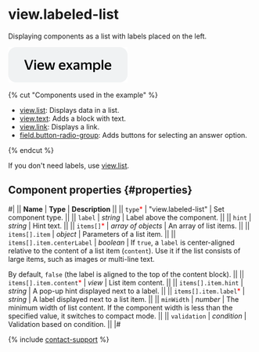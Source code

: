 # view.labeled-list

Displaying components as a list with labels placed on the left.

[![View example in the sandbox](../_images/buttons/view-example.svg)](https://ya.cc/t/UurufJ-t4JLFCP)

{% cut "Components used in the example" %}

- [view.list](view.list.md): Displays data in a list.
- [view.text](view.text.md): Adds a block with text.
- [view.link](view.link.md): Displays a link.
- [field.button-radio-group](field.button-radio-group.md): Adds buttons for selecting an answer option.

{% endcut %}

If you don't need labels, use [view.list](view.list.md).

## Component properties {#properties}

#|
|| **Name** | **Type** | **Description** ||
|| `type`<span style="color: red">\*</span> | "view.labeled-list" | Set component type. ||
|| `label` | _string_ | Label above the component. ||
|| `hint` | _string_ | Hint text. ||
|| `items[]`<span style="color: red">\*</span> | _array of objects_ | An array of list items. ||
|| `items[].item` | _object_ | Parameters of a list item. ||
|| `items[].item.centerLabel` | _boolean_ | If `true`, a `label` is center-aligned relative to the content of a list item (`content`). Use it if the list consists of large items, such as images or multi-line text.

By default, `false` (the label is aligned to the top of the content block). ||
|| `items[].item.content`<span style="color: red">\*</span> | _view_ | List item content. ||
|| `items[].item.hint` | _string_ | A pop-up hint displayed next to a label. ||
|| `items[].item.label`<span style="color: red">\*</span> | _string_ | A label displayed next to a list item. ||
|| `minWidth` | _number_ | The minimum width of list content. If the component width is less than the specified value, it switches to compact mode. ||
|| `validation` | _condition_ | Validation based on condition. ||
|#

{% include [contact-support](../_includes/contact-support.md) %}

